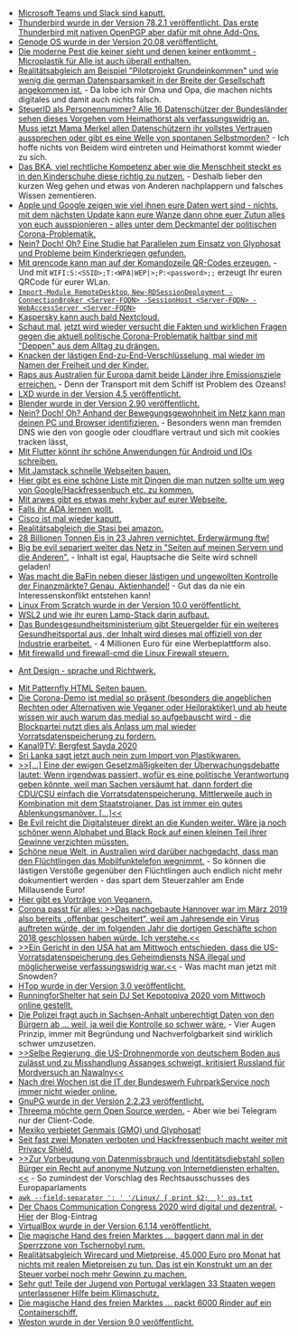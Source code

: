 * [Microsoft Teams und Slack sind kaputt.](https://blog.fefe.de/?ts=a1b44909)
* [Thunderbird wurde in der Version 78.2.1 veröffentlicht. Das erste Thunderbird mit nativen OpenPGP aber dafür mit ohne Add-Ons.](https://www.ghacks.net/2020/08/30/thunderbird-78-2-1-is-out-with-openpgp-enabled/)
* [Genode OS wurde in der Version 20.08 veröffentlicht.](https://www.phoronix.com/scan.php?page=news_item&px=Genode-OS-20.08)
* [Die moderne Pest die keiner sieht und denen keiner entkommt - Microplastik für Alle ist auch überall enthalten.](https://netzfrauen.org/2020/08/30/plastic-25/)
* [Realitätsabgleich am Beispiel "Pilotprojekt Grundeinkommen" und wie wenig die german Datensparsamkeit in der Breite der Gesellschaft angekommen ist.](https://www.kuketz-blog.de/pilotprojekt-grundeinkommen-fahrlaessiger-umgang-mit-daten/) - Da lobe ich mir Oma und Opa, die machen nichts digitales und damit auch nichts falsch.
* [SteuerID als Personennummer? Alle 16 Datenschützer der Bundesländer sehen dieses Vorgehen vom Heimathorst als verfassungswidrig an. Muss jetzt Mama Merkel allen Datenschützern ihr vollstes Vertrauen aussprechen oder gibt es eine Welle von spontanen Selbstmorden?](https://netzpolitik.org/2020/personenkennzahl-alle-datenschutzbehoerden-halten-seehofer-plaene-fuer-verfassungswidrig/) - Ich hoffe nichts von Beidem wird eintreten und Heimathorst kommt wieder zu sich.
* [Das BKA, viel rechtliche Kompetenz aber wie die Menschheit steckt es in den Kinderschuhe diese richtig zu nutzen.](https://tuxproject.de/blog/2020/08/nix-koennen-dafuer-mehr-duerfen/) - Deshalb lieber den kurzen Weg gehen und etwas von Anderen nachplappern und falsches Wissen zementieren.
* [Apple und Google zeigen wie viel ihnen eure Daten wert sind - nichts, mit dem nächsten Update kann eure Wanze dann ohne euer Zutun alles von euch ausspionieren - alles unter dem Deckmantel der politischen Corona-Problematik.](https://netzpolitik.org/2020/update-bei-google-und-apple-kontaktverfolgung-soll-bald-auch-ohne-app-klappen/)
* [Nein? Doch! Oh? Eine Studie hat Parallelen zum Einsatz von Glyphosat und Probleme beim Kinderkriegen gefunden.](https://netzfrauen.org/2020/08/28/glyphosate-4/)
* [Mit qrencode kann man auf der Komandozeile QR-Codes erzeugen.](http://blog.nashcom.de/nashcomblog.nsf/dx/generate-qr-codes-on-your-local-linux-machine.htm) - Und mit `WIFI:S:<SSID>;T:<WPA|WEP|>;P:<password>;;` erzeugt Ihr euren QRCode für eurer WLan.
* [`Import-Module RemoteDesktop`, `New-RDSessionDeployment -ConnectionBroker <Server-FQDN> -SessionHost <Server-FQDN> -WebAccessServer <Server-FQDN>`](https://www.windowspro.de/wolfgang-sommergut/remote-desktop-services-ueber-powershell-installieren)
* [Kaspersky kann auch bald Nextcloud.](https://nextcloud.com/blog/nextcloud-and-kaspersky-partner-up-to-protect-users-from-malicious-files/)
* [Schaut mal](https://blog.fefe.de/?ts=a1b3fefe), [jetzt wird wieder versucht die Fakten und wirklichen Fragen gegen die aktuell politische Corona-Problematik haltbar sind mit "Deppen" aus dem Alltag zu drängen.](https://blog.fefe.de/?ts=a1b38652)
* [Knacken der lästigen End-zu-End-Verschlüsselung, mal wieder im Namen der Freiheit und der Kinder.](https://netzpolitik.org/2020/gesetz-gegen-kindesmissbrauch-eu-kommission-plant-durchleuchtungspflicht/)
* [Raps aus Australien für Europa damit beide Länder ihre Emissionsziele erreichen.](https://netzfrauen.org/2020/08/31/europe-3/) - Denn der Transport mit dem Schiff ist Problem des Ozeans!
* [LXD wurde in der Version 4.5 veröffentlicht.](https://lwn.net/Articles/830156)
* [Blender wurde in der Version 2.90 veröffentlicht.](https://www.blender.org/download/releases/2-90/)
* [Nein? Doch! Oh? Anhand der Bewegungsgewohnheit im Netz kann man deinen PC und Browser identifizieren.](https://www.ghacks.net/2020/09/01/mozilla-there-is-a-high-probability-that-your-browsing-history-can-be-used-to-identify-you/) - Besonders wenn man fremden DNS wie den von google oder cloudflare vertraut und sich mit cookies tracken lässt,
* [Mit Flutter könnt ihr schöne Anwendungen für Android und IOs schreiben.](https://opensource.com/article/20/9/mobile-app-flutter)
* [Mit Jamstack schnelle Webseiten bauen.](https://opensource.com/article/20/9/jamstack)
* [Hier gibt es eine schöne Liste mit Dingen die man nutzen sollte um weg von Google/Hackfressenbuch etc. zu kommen.](https://degoogle.jmoore.dev/)
* [Mit arwes gibt es etwas mehr kyber auf eurer Webseite.](https://arwes.dev/)
* [Falls ihr ADA lernen wollt.](https://learn.adacore.com/)
* [Cisco ist mal wieder kaputt.](https://www.golem.de/news/ios-xr-offene-sicherheitsluecken-bei-cisco-routern-2009-150604-rss.html)
* [Realitätsabgleich die Stasi bei amazon.](https://netzpolitik.org/2020/neue-studie-so-ueberwacht-amazon-seine-beschaeftigten-in-den-usa/)
* [28 Billionen Tonnen Eis in 23 Jahren vernichtet. Erderwärmung ftw!](https://www.sonnenseite.com/de/umwelt/in-23-jahren-sind-28-billionen-tonnen-eis-geschmolzen/)
* [Big be evil separiert weiter das Netz in "Seiten auf meinen Servern und die Anderen".](https://tuxproject.de/blog/2020/09/jetzt-noch-schneller-nicht-fuendig-werden-dank-google/) - Inhalt ist egal, Hauptsache die Seite wird schnell geladen!
* [Was macht die BaFin neben dieser lästigen und ungewollten Kontrolle der Finanzmärkte? Genau, Aktienhandel!](https://blog.fefe.de/?ts=a1b0ef37) - Gut das da nie ein Interessenskonflikt entstehen kann!
* [Linux From Scratch wurde in der Version 10.0 veröffentlicht.](https://www.phoronix.com/scan.php?page=news_item&px=Linux-From-Scratch-10.0-Release)
* [WSL2 und wie ihr euren Lamp-Stack darin aufbaut.](https://www.windowspro.de/wolfgang-sommergut/apache-mysql-php-subsystem-fuer-linux-2-wsl2-installieren)
* [Das Bundesgesundheitsministerium gibt Steuergelder für ein weiteres Gesundheitsportal aus, der Inhalt wird dieses mal offiziell von der Industrie erarbeitet.](https://netzpolitik.org/2020/oeffentlich-finanzierte-alternative-gesundheitsministerium-startet-eigenes-informationsportal/#vorschaltbanner) - 4 Millionen Euro für eine Werbeplattform also.
* [Mit firewalld und firewall-cmd die Linux Firewall steuern.](https://opensource.com/article/20/9/firewall)
+ [Ant Design - sprache und Richtwerk.](https://ant.design/)
* [Mit Patternfly HTML Seiten bauen.](https://www.patternfly.org/v4/)
* [Die Corona-Demo ist medial so präsent (besonders die angeblichen Rechten oder Alternativen wie Veganer oder Heilpraktiker) und ab heute wissen wir auch warum das medial so aufgebauscht wird - die Blockpartei nutzt dies als Anlass um mal wieder Vorratsdatenspeicherung zu fordern.](https://www.golem.de/news/extremismus-cdu-fordert-nach-corona-demo-vorratsdatenspeicherung-2009-150619-rss.html)
* [Kanal9TV: Bergfest Sayda 2020](https://www.youtube.com/watch?v=RUklbOIl-1Y)
* [Sri Lanka sagt jetzt auch nein zum Import von Plastikwaren.](https://netzfrauen.org/2020/09/03/sri-lanka-3/)
* [>>[...] Eine der ewigen Gesetzmäßigkeiten der Überwachungsdebatte lautet: Wenn irgendwas passiert, wofür es eine politische Verantwortung geben könnte, weil man Sachen versäumt hat, dann fordert die CDU/CSU einfach die Vorratsdatenspeicherung. Mittlerweile auch in Kombination mit dem Staatstrojaner. Das ist immer ein gutes Ablenkungsmanöver. [...]<<](https://netzpolitik.org/2020/grundrechenarten-statt-vorratsdatenspeicherung/#vorschaltbanner)
* [Be Evil reicht die Digitalsteuer direkt an die Kunden weiter. Wäre ja noch schöner wenn Alphabet und Black Rock auf einen kleinen Teil ihrer Gewinne verzichten müssten.](https://www.golem.de/news/hoehere-preise-google-gibt-digitalsteuer-an-werbekunden-weiter-2009-150638.html)
* [Schöne neue Welt, in Australien wird darüber nachgedacht, dass man den Flüchtlingen das Mobilfunktelefon wegnimmt.](https://netzpolitik.org/2020/menschenrechtsverletzungen-australien-will-internierten-gefluechteten-handys-wegnehmen/#vorschaltbanner) - So können die lästigen Verstöße gegenüber den Flüchtlingen auch endlich nicht mehr dokumentiert werden - das spart dem Steuerzahler am Ende Millausende Euro!
* [Hier gibt es Vorträge von Veganern.](https://www.careelite.de/vortraege-veganismus-reden/)
* [Corona passt für alles: >>Das nachgebaute Hannover war im März 2019 also bereits „offenbar gescheitert“, weil am Jahresende ein Virus auftreten würde, der im folgenden Jahr die dortigen Geschäfte schon 2018 geschlossen haben würde. Ich verstehe.<<](https://tuxproject.de/blog/2020/09/geben-wir-hannover-doch-den-chinesen/)
* [>>Ein Gericht in den USA hat am Mittwoch entschieden, dass die US-Vorratsdatenspeicherung des Geheimdiensts NSA illegal und möglicherweise verfassungswidrig war.<<](https://netzpolitik.org/2020/spaeter-sieg-fuer-snowden-gericht-erklaert-nsa-vorratsdatenspeicherung-fuer-illegal/#vorschaltbanner) - Was macht man jetzt mit Snowden?
* [HTop wurde in der Version 3.0 veröffentlicht.](https://github.com/hishamhm/htop)
* [RunningforShelter hat sein DJ Set Kepotopiva 2020 vom Mittwoch online gestellt.](https://www.mixcloud.com/RunningforShelter/running-for-shelter-kepotopival-2020-wednesday/)
* [Die Polizei fragt auch in Sachsen-Anhalt unberechtigt Daten von den Bürgern ab ... weil, ja weil die Kontrolle so schwer wäre.](https://www.golem.de/news/polizei-unberechtigte-datenabfragen-in-sachsen-anhalt-2009-150658.html) - Vier Augen Prinzip, immer mit Begründung und Nachverfolgbarkeit sind wirklich schwer umzusetzen.
* [>>Selbe Regierung, die US-Drohnenmorde von deutschem Boden aus zulässt und zu Misshandlung Assanges schweigt, kritisiert Russland für Mordversuch an Nawalny<<](https://www.der-postillon.com/2020/09/drohnenmorde-assange.html)
* [Nach drei Wochen ist die IT der Bundeswerh FuhrparkService noch immer nicht wieder online.](https://augengeradeaus.net/2020/09/drei-wochen-nach-dem-hackerangriff-auf-bundeswehr-tochter-ist-das-it-systeme-noch-down/)
* [GnuPG wurde in der Version 2.2.23 veröffentlicht.](https://lwn.net/Articles/830538)
* [Threema möchte gern Open Source werden.](https://www.golem.de/news/krypto-messenger-threema-soll-open-source-werden-2009-150663.html) - Aber wie bei Telegram nur der Client-Code.
* [Mexiko verbietet Genmais (GMO) und Glyphosat!](https://netzfrauen.org/2020/09/03/mexiko-2/)
* [Seit fast zwei Monaten verboten und Hackfressenbuch macht weiter mit Privacy Shield.](https://netzpolitik.org/2020/facebook-schickt-weiter-daten-in-die-usa/#vorschaltbanner)
* [>>Zur Vorbeugung von Datenmissbrauch und Identitätsdiebstahl sollen Bürger ein Recht auf anonyme Nutzung von Internetdiensten erhalten.<<](https://www.patrick-breyer.de/?p=592656) - So zumindest der Vorschlag des Rechtsausschusses des Europaparlaments
* [`awk --field-separator ': ' '/Linux/ { print $2;  }' os.txt`](https://opensource.com/article/20/9/awk-ebook)
* [Der Chaos Communication Congress 2020 wird digital und dezentral.](https://netzpolitik.org/2020/remote-chaos-experience-der-ccc-kongress-wird-dieses-jahr-dezentral-und-digital/#vorschaltbanner) - [Hier](https://events.ccc.de/2020/09/04/rc3-remote-chaos-experience/) der Blog-Eintrag
* [VirtualBox wurde in der Version 6.1.14 veröffentlicht.](https://www.planet3dnow.de/cms/58301-virtualbox-6-1-14/)
* [Die magische Hand des freien Marktes ... baggert dann mal in der Sperrzzone von Tschernobyl rum.](https://www.sonnenseite.com/de/umwelt/gefaehrliches-ausbaggern-in-der-sperrzone-von-tschernobyl/)
* [Realitätsabgleich Wirecard und Mietpreise, 45.000 Euro pro Monat hat nichts mit realen Mietpreisen zu tun. Das ist ein Konstrukt um an der Steuer vorbei noch mehr Gewinn zu machen.](https://www.golem.de/news/wirecard-skandal-marsalek-villa-kostet-45-000-euro-miete-im-monat-2009-150693.html)
* [Sehr gut! Teile der Jugend von Portugal verklagen 33 Staaten wegen unterlassener Hilfe beim Klimaschutz.](https://www.sonnenseite.com/de/politik/portugiesische-jugendliche-verklagen-33-staaten/)
* [Die magische Hand des freien Marktes ... packt 6000 Rinder auf ein Containerschiff.](https://netzfrauen.org/2020/09/04/livestock/)
* [Weston wurde in der Version 9.0 veröffentlicht.](https://www.phoronix.com/scan.php?page=news_item&px=Weston-9.0-Released)

